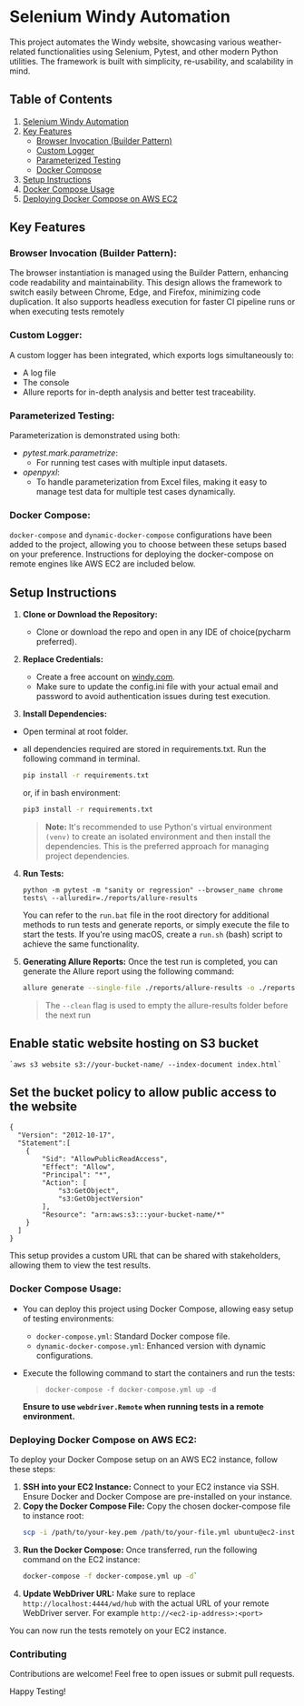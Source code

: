 # Selenium Windy Automation
This project automates the Windy website, showcasing various weather-related functionalities using 
Selenium, Pytest, and other modern Python utilities. 
The framework is built with simplicity, re-usability, and scalability in mind.

## Table of Contents
1. [Selenium Windy Automation](#selenium-windy-automation)
2. [Key Features](#key-features)
   - [Browser Invocation (Builder Pattern)](#browser-invocation-builder-pattern)
   - [Custom Logger](#custom-logger)
   - [Parameterized Testing](#parameterized-testing)
   - [Docker Compose](#docker-compose)
3. [Setup Instructions](#setup-instructions)
4. [Docker Compose Usage](#docker-compose-usage)
5. [Deploying Docker Compose on AWS EC2](#deploying-docker-compose-on-aws-ec2)


## Key Features
### Browser Invocation (Builder Pattern):
The browser instantiation is managed using the Builder Pattern, enhancing code readability and maintainability. 
This design allows the framework to switch easily between Chrome, Edge, and Firefox, minimizing code duplication. 
It also supports headless execution for faster CI pipeline runs or when executing tests remotely

### Custom Logger:

A custom logger has been integrated, which exports logs simultaneously to:
 - A log file
 - The console
 - Allure reports for in-depth analysis and better test traceability.

### Parameterized Testing:

Parameterization is demonstrated using both:
 - *pytest.mark.parametrize*: 
   - For running test cases with multiple input datasets.
 - *openpyxl*: 
   - To handle parameterization from Excel files, making it easy to manage test data for multiple test cases dynamically.

### Docker Compose:

`docker-compose` and `dynamic-docker-compose` configurations have been added to the project, allowing you to choose between these setups based on your preference.
Instructions for deploying the docker-compose on remote engines like AWS EC2 are included below.

## Setup Instructions
1. **Clone or Download the Repository:**
   - Clone or download the repo and open in any IDE of choice(pycharm preferred).
2. **Replace Credentials:**
   - Create a free account on [windy.com](https://windy.com).
   - Make sure to update the config.ini file with your actual email and password to avoid authentication issues during test execution.

3. **Install Dependencies:**
 - Open terminal at root folder.
 - all dependencies required are stored in requirements.txt. Run the following command in terminal.
     ```bat
     pip install -r requirements.txt
     ```
     or, if in bash environment:
     ```bash
     pip3 install -r requirements.txt
     ```
 
    >   **Note:** It's recommended to use Python's virtual environment `(venv)` to create an isolated environment and then install the dependencies. This is the preferred approach for managing project dependencies.

4. **Run Tests:**
    ```
    python -m pytest -m "sanity or regression" --browser_name chrome tests\ --alluredir=./reports/allure-results
    ```
    You can refer to the `run.bat` file in the root directory for additional methods to run tests and generate reports, or simply execute the file to start the tests. If you're using macOS, create a `run.sh` (bash) script to achieve the same functionality.


5. **Generating Allure Reports:**
   Once the test run is completed, you can generate the Allure report using the following command:

    ```bash
    allure generate --single-file ./reports/allure-results -o ./reports/allure-reports --clean
    ```
    > The `--clean` flag is used to empty the allure-results folder before the next run

## Enable static website hosting on S3 bucket
    `aws s3 website s3://your-bucket-name/ --index-document index.html`

## Set the bucket policy to allow public access to the website
```
{
  "Version": "2012-10-17",
  "Statement":[
    {
        "Sid": "AllowPublicReadAccess",
        "Effect": "Allow",
        "Principal": "*",
        "Action": [
            "s3:GetObject",
            "s3:GetObjectVersion"
        ],
        "Resource": "arn:aws:s3:::your-bucket-name/*"
    }
  ]
}
```
This setup provides a custom URL that can be shared with stakeholders, allowing them to view the test results.

### Docker Compose Usage:

- You can deploy this project using Docker Compose, allowing easy setup of testing environments:
  * `docker-compose.yml`: Standard Docker compose file.
  * `dynamic-docker-compose.yml`: Enhanced version with dynamic configurations.

- Execute the following command to start the containers and run the tests:
    > `docker-compose -f docker-compose.yml up -d`

    **Ensure to use `webdriver.Remote` when running tests in a remote environment.**

### Deploying Docker Compose on AWS EC2:
To deploy your Docker Compose setup on an AWS EC2 instance, follow these steps:
1. **SSH into your EC2 Instance:** Connect to your EC2 instance via SSH. Ensure Docker and Docker Compose are pre-installed on your instance.
2. **Copy the Docker Compose File:** Copy the chosen docker-compose file to instance root:
    ```bash
    scp -i /path/to/your-key.pem /path/to/your-file.yml ubuntu@ec2-instance-public-ip:/destination`
    ```
3. **Run the Docker Compose:** Once transferred, run the following command on the EC2 instance:
    ```bash
    docker-compose -f docker-compose.yml up -d`
    ```
4. **Update WebDriver URL:** Make sure to replace `http://localhost:4444/wd/hub` with the actual URL of your remote WebDriver server. For example `http://<ec2-ip-address>:<port>`

You can now run the tests remotely on your EC2 instance.

### Contributing
Contributions are welcome! Feel free to open issues or submit pull requests.

Happy Testing!